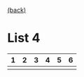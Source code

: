 [(back)](../)

# List 4
| 1 | 2 | 3 | 4 | 5 | 6 |
|---|---|---|---|---|---|
|   |   |   |   |   |   |